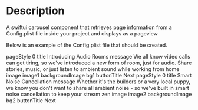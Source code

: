 # Description

A swiftui carousel component that retrieves page information from a Config.plist file inside your project and displays as a pageview

Below is an example of the Config.plist file that should be created.

<array>
    <dict>
        <key>pageStyle</key>
        <integer>0</integer>
        <key>title</key>
        <string>Introducing Audio Rooms</string>
        <key>message</key>
        <string>We all know video calls can get tiring, so we&apos;ve introduced a new form of room, just for audio. Share stories, music, or just listen to ambient sound while working from home</string>
        <key>image</key>
        <string>image1</string>
        <key>backgroundImage</key>
        <string>bg1</string>
        <key>buttonTitle</key>
        <string>Next</string>
    </dict>
    <dict>
        <key>pageStyle</key>
        <integer>0</integer>
        <key>title</key>
        <string>Smart Noise Cancellation</string>
        <key>message</key>
        <string>Whether it&apos;s the builders or a very local puppy, we know you don&apos;t want to share all ambient noise - so we&apos;ve built in smart noise cancellation to keep your stream zen</string>
        <key>image</key>
        <string>image2</string>
        <key>backgroundImage</key>
        <string>bg2</string>
        <key>buttonTitle</key>
        <string>Next</string>
    </dict>
</array>

